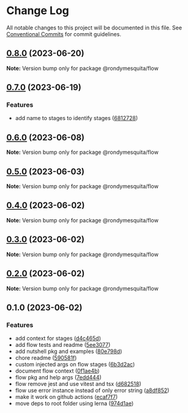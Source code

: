 # Change Log

All notable changes to this project will be documented in this file.
See [Conventional Commits](https://conventionalcommits.org) for commit guidelines.

## [0.8.0](https://github.com/rondymesquita/shell/compare/@rondymesquita/flow@0.7.0...@rondymesquita/flow@0.8.0) (2023-06-20)

**Note:** Version bump only for package @rondymesquita/flow

## [0.7.0](https://github.com/rondymesquita/shell/compare/@rondymesquita/flow@0.6.0...@rondymesquita/flow@0.7.0) (2023-06-19)

### Features

- add name to stages to identify stages ([6812728](https://github.com/rondymesquita/shell/commit/6812728c4b0055e24df9d8465b1822484160312d))

## [0.6.0](https://github.com/rondymesquita/shell/compare/@rondymesquita/flow@0.5.0...@rondymesquita/flow@0.6.0) (2023-06-08)

**Note:** Version bump only for package @rondymesquita/flow

## [0.5.0](https://github.com/rondymesquita/shell/compare/@rondymesquita/flow@0.4.0...@rondymesquita/flow@0.5.0) (2023-06-03)

**Note:** Version bump only for package @rondymesquita/flow

## [0.4.0](https://github.com/rondymesquita/shell/compare/@rondymesquita/flow@0.3.0...@rondymesquita/flow@0.4.0) (2023-06-02)

**Note:** Version bump only for package @rondymesquita/flow

## [0.3.0](https://github.com/rondymesquita/shell/compare/@rondymesquita/flow@0.2.0...@rondymesquita/flow@0.3.0) (2023-06-02)

**Note:** Version bump only for package @rondymesquita/flow

## [0.2.0](https://github.com/rondymesquita/shell/compare/@rondymesquita/flow@0.1.0...@rondymesquita/flow@0.2.0) (2023-06-02)

**Note:** Version bump only for package @rondymesquita/flow

## 0.1.0 (2023-06-02)

### Features

- add context for stages ([d4c465d](https://github.com/rondymesquita/shell/commit/d4c465df6532d0433768c848953ba868dafc946a))
- add flow tests and readme ([5ee3077](https://github.com/rondymesquita/shell/commit/5ee3077c189bbb61d17a4b4080b1c1b7b7fcc5c2))
- add nutshell pkg and examples ([80e798d](https://github.com/rondymesquita/shell/commit/80e798d061c2f9ea53651deb6d073a20d804ad97))
- chore readme ([590581f](https://github.com/rondymesquita/shell/commit/590581fed5b778f37108c1eba9267cdaf4d2532d))
- custom injected args on flow stages ([6b3d2ac](https://github.com/rondymesquita/shell/commit/6b3d2ac828e7d154b109d1db21d17110ac78c33e))
- document flow context ([0f1ae4b](https://github.com/rondymesquita/shell/commit/0f1ae4b7bbb5439e20f66dfaaafeb9a87f49e91f))
- flow pkg and help args ([7edd444](https://github.com/rondymesquita/shell/commit/7edd444b52db00024f6fe9c2869d64f6f507c164))
- flow remove jest and use vitest and tsx ([d682518](https://github.com/rondymesquita/shell/commit/d6825188c8913dfd35a9aed2bd7bcb2b8aab3a56))
- flow use error instance instead of only error string ([a8df852](https://github.com/rondymesquita/shell/commit/a8df852ef6125f6003a4d04c224c314963556151))
- make it work on github actions ([ecaf7f7](https://github.com/rondymesquita/shell/commit/ecaf7f7e709f3a41b6a906c047bc8d4d9275be5f))
- move deps to root folder using lerna ([974d1ae](https://github.com/rondymesquita/shell/commit/974d1ae444afef95827b18ac6eadd061412b0481))

